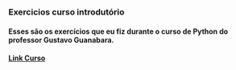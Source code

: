 <h3> Exercicios curso introdutório </h3>
<h4>Esses são os exercícios que eu fiz durante o curso de Python do professor Gustavo Guanabara.<h4>

[Link Curso](https://www.youtube.com/watch?v=S9uPNppGsGo&list=PLHz_AreHm4dlKP6QQCekuIPky1CiwmdI6)

